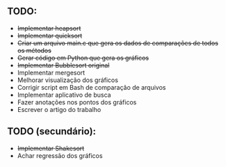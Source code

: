 ## TODO:
* ~~Implementar heapsort~~
* ~~Implementar quicksort~~
* ~~Criar um arquivo main.c que gera os dados de comparações de todos os métodos~~
* ~~Gerar código em Python que gera os gráficos~~
* ~~Implementar Bubblesort original~~
* Implementar mergesort
* Melhorar visualização dos gráficos
* Corrigir script em Bash de comparação de arquivos
* Implementar aplicativo de busca
* Fazer anotações nos pontos dos gráficos
* Escrever o artigo do trabalho

## TODO (secundário):
* ~~Implementar Shakesort~~
* Achar regressão dos gráficos